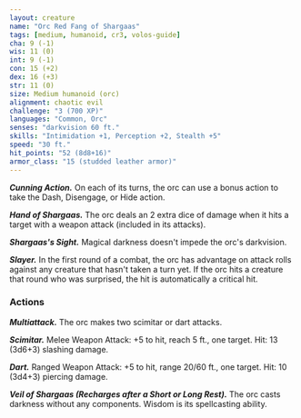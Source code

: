 ```yaml
---
layout: creature
name: "Orc Red Fang of Shargaas"
tags: [medium, humanoid, cr3, volos-guide]
cha: 9 (-1)
wis: 11 (0)
int: 9 (-1)
con: 15 (+2)
dex: 16 (+3)
str: 11 (0)
size: Medium humanoid (orc)
alignment: chaotic evil
challenge: "3 (700 XP)"
languages: "Common, Orc"
senses: "darkvision 60 ft."
skills: "Intimidation +1, Perception +2, Stealth +5"
speed: "30 ft."
hit_points: "52 (8d8+16)"
armor_class: "15 (studded leather armor)"
---
```


***Cunning Action.*** On each of its turns, the orc can use a bonus action to take the Dash, Disengage, or Hide action.

***Hand of Shargaas.*** The orc deals an 2 extra dice of damage when it hits a target with a weapon attack (included in its attacks).

***Shargaas's Sight.*** Magical darkness doesn't impede the orc's darkvision.

***Slayer.*** In the first round of a combat, the orc has advantage on attack rolls against any creature that hasn't taken a turn yet. If the orc hits a creature that round who was surprised, the hit is automatically a critical hit.

### Actions

***Multiattack.*** The orc makes two scimitar or dart attacks.

***Scimitar.*** Melee Weapon Attack: +5 to hit, reach 5 ft., one target. Hit: 13 (3d6+3) slashing damage.

***Dart.*** Ranged Weapon Attack: +5 to hit, range 20/60 ft., one target. Hit: 10 (3d4+3) piercing damage.

***Veil of Shargaas (Recharges after a Short or Long Rest).*** The orc casts darkness without any components. Wisdom is its spellcasting ability.
